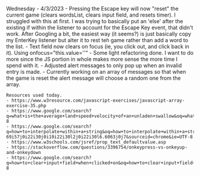 Wednesday - 4/3/2023
    - Pressing the Escape key will now "reset" the current game (clears wordsList, clears input field, and resets timer). I struggled with this at first. I was trying to basically put an 'else' after the existing if within the listener to account for the Escape Key event, that didn't work. After Googling a bit, the easiest way (it seems?) is just basically copy my EnterKey listener but alter it to rest teh game rather than add a word to the list.
    - Text field now clears on focus (ie, you click out, and click back in it). Using onfocus="this.value=''"
    - Some light refactoring done. I want to do more since the JS portion in whole makes more sense the more time I spend with it.
    - Adjusted alert messages to only pop up when an invalid entry is made.
        - Currently working on an array of messages so that when the game is reset the alert message will choose a random one from the array.

    Resources used today.
    - https://www.w3resource.com/javascript-exercises/javascript-array-exercise-35.php
    - https://www.google.com/search?q=what+is+the+average+land+speed+velocity+of+an+unladen+swallow&oq=what+is+the+averager+landspeed+vel&aqs=chrome.3.69i57j33i10i160l2j33i10i22i29i30l2.5563j0j7&sourceid=chrome&ie=UTF-8
    - https://www.google.com/search?q=how+to+interpolate+within+a+string&oq=how+to+interpolate+within+a+string&aqs=chrome..- 69i57j0i22i30j0i10i22i30l2j0i22i30l6.6063j0j7&sourceid=chrome&ie=UTF-8
    - https://www.w3schools.com/jsref/prop_text_defaultvalue.asp
    - https://stackoverflow.com/questions/3396754/onkeypress-vs-onkeyup-and-onkeydown
    - https://www.google.com/search?q=how+to+clear+input+field+when+clicked+on&oq=how+to+clear+input+field+when+clicked+on&aqs=chrome..69i57j33i160j33i299j33i22i29i30.4608j0j7&sourceid=chrome&ie=UTF-8